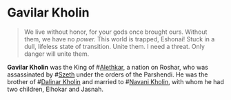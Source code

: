 # Gavilar Kholin

> We live without honor, for your gods once brought ours. Without them, we have no _power._ This world is trapped, Eshonai! Stuck in a dull, lifeless state of transition. Unite them. I need a threat. Only danger will unite them.

**Gavilar Kholin** was the King of #[Alethkar](locations/alethkar), a nation on Roshar, who was assassinated by #[Szeth](characters/szeth) under the orders of the Parshendi. He was the brother of #[Dalinar Kholin](characters/dalinar) and married to #[Navani Kholin](characters/navani), with whom he had two children, Elhokar and Jasnah.
